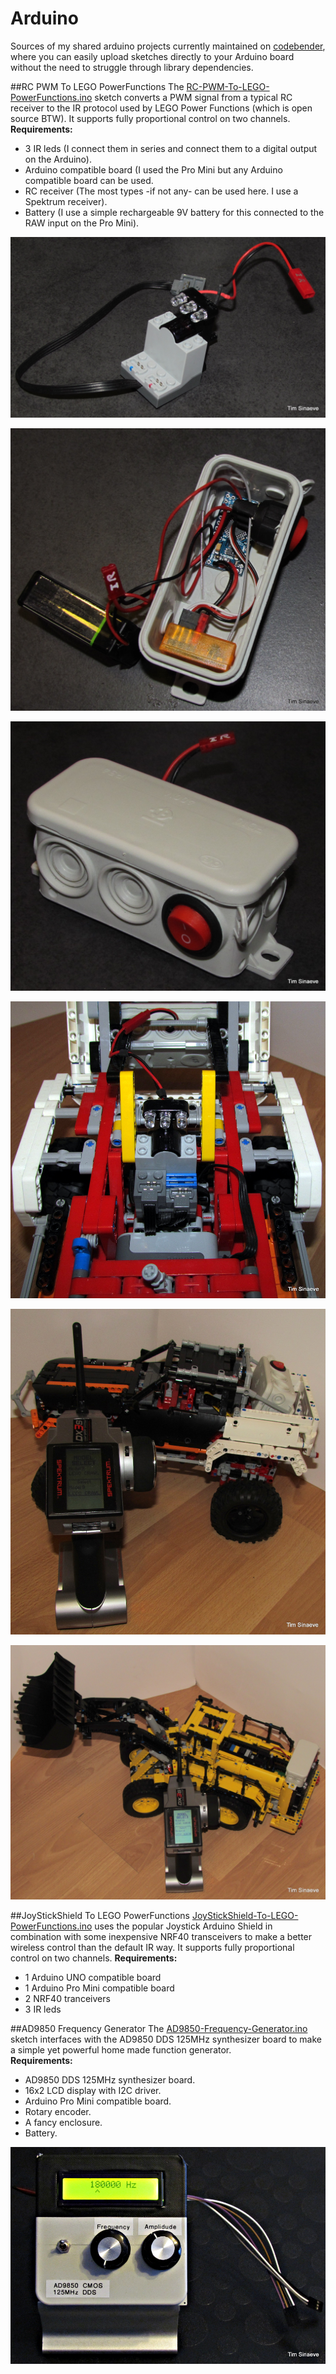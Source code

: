 # Arduino
Sources of my shared arduino projects currently maintained on [codebender](http://codebender.cc/search/find/?query=tim.sinaeve), where you can easily upload sketches directly to your Arduino board without the need to struggle through library dependencies.

##RC PWM To LEGO PowerFunctions
The [RC-PWM-To-LEGO-PowerFunctions.ino](http://github.com/beNative/arduino/blob/master/RC-PWM-To-LEGO-PowerFunctions/RC-PWM-To-LEGO-PowerFunctions.ino) sketch converts a PWM signal from a typical RC receiver to the IR protocol used by LEGO Power Functions (which is open source BTW). It supports fully proportional control on two channels.  
**Requirements:**  
* 3 IR leds (I connect them in series and connect them to a digital output on the Arduino).
* Arduino compatible board (I used the Pro Mini but any Arduino compatible board can be used.
* RC receiver (The most types -if not any- can be used here. I use a Spektrum receiver).
* Battery (I use a simple rechargeable 9V battery for this connected to the RAW input on the Pro Mini). 

![PWM to LPF](https://github.com/beNative/arduino/blob/master/RC-PWM-To-LEGO-PowerFunctions/Power%20functions%20Receiver.JPG)

![PWM to LPF](https://github.com/beNative/arduino/blob/master/RC-PWM-To-LEGO-PowerFunctions/Battery%20Box%20-%20Inside.JPG)

![PWM to LPF](https://github.com/beNative/arduino/blob/master/RC-PWM-To-LEGO-PowerFunctions/Battery%20Box.JPG)

![PWM to LPF](https://github.com/beNative/arduino/blob/master/RC-PWM-To-LEGO-PowerFunctions/Lego%20Crawler%209398%20IR-installed.png)

![PWM to LPF](https://github.com/beNative/arduino/blob/master/RC-PWM-To-LEGO-PowerFunctions/Lego%20Crawler%209398.png)

![PWM to LPF](https://github.com/beNative/arduino/blob/master/RC-PWM-To-LEGO-PowerFunctions/Lego%2042030.png)

##JoyStickShield To LEGO PowerFunctions
[JoyStickShield-To-LEGO-PowerFunctions.ino](http://github.com/beNative/arduino/blob/master/JoyStickShield-To-LEGO-PowerFunctions/JoyStickShield-To-LEGO-PowerFunctions.ino) uses the popular Joystick Arduino Shield in combination with some inexpensive NRF40 transceivers to make a better wireless control than the default IR way. It supports fully proportional control on two channels.
**Requirements:**
* 1 Arduino UNO compatible board
* 1 Arduino Pro Mini compatible board 
* 2 NRF40 tranceivers
* 3 IR leds

##AD9850 Frequency Generator
The [AD9850-Frequency-Generator.ino](http://github.com/beNative/arduino/blob/master/AD9850-Frequency-Generator/AD9850-Frequency-Generator.ino) sketch interfaces with the AD9850 DDS 125MHz synthesizer board to make a simple yet powerful home made function generator.  
**Requirements:**
* AD9850 DDS 125MHz synthesizer board.
* 16x2 LCD display with I2C driver.
* Arduino Pro Mini compatible board.
* Rotary encoder.
* A fancy enclosure.
* Battery.

![AD9850 Frequency Generator](https://github.com/beNative/arduino/blob/master/AD9850-Frequency-Generator/AD9850-Frequency-Generator.png)
